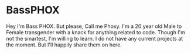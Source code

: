 # BassPHOX
Hey I'm Bass PHOX. But please, Call me Phoxy.
I'm a 20 year old Male to Female transgender with a knack for anything related to code. Though I'm not the smartest, I'm willing to learn.
I do not have any current projects at the moment. But I'll happily share them on here.
